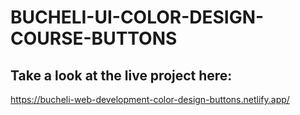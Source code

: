 # BUCHELI-UI-COLOR-DESIGN-COURSE-BUTTONS

## Take a look at the live project here:
https://bucheli-web-development-color-design-buttons.netlify.app/
